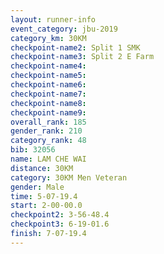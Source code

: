 ```yaml
---
layout: runner-info 
event_category: jbu-2019 
category_km: 30KM 
checkpoint-name2: Split 1 SMK 
checkpoint-name3: Split 2 E Farm 
checkpoint-name4: 
checkpoint-name5: 
checkpoint-name6: 
checkpoint-name7: 
checkpoint-name8: 
checkpoint-name9: 
overall_rank: 185
gender_rank: 210
category_rank: 48
bib: 32056
name: LAM CHE WAI
distance: 30KM
category: 30KM Men Veteran
gender: Male
time: 5-07-19.4
start: 2-00-00.0
checkpoint2: 3-56-48.4
checkpoint3: 6-19-01.6
finish: 7-07-19.4
---
```


